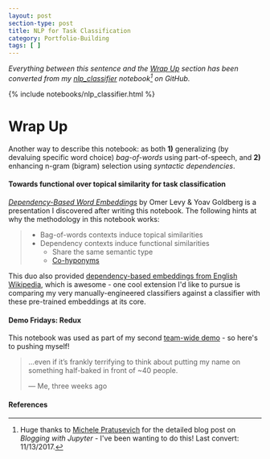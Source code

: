 ```yaml
---
layout: post
section-type: post
title: NLP for Task Classification
category: Portfolio-Building
tags: [ ]
---
```


_Everything between this sentence and the [Wrap Up](/portfolio-building/2017/09/25/nlp-for-tasks.html#wrap-up) section has been converted from my [nlp_classifier](https://github.com/iconix/nlp-sandbox/blob/master/nlp_classifier.ipynb) notebook[^nbconvert] on GitHub._

{% include notebooks/nlp_classifier.html %}

# Wrap Up

Another way to describe this notebook: as both **1)** generalizing (by devaluing specific word choice) _bag-of-words_ using part-of-speech, and **2)** enhancing n-gram (bigram) selection using _syntactic dependencies_.

#### Towards functional over topical similarity for task classification

[_Dependency-Based Word Embeddings_](https://levyomer.files.wordpress.com/2014/06/dependency-based-word-embeddings-acl-2014.pptx) by Omer Levy & Yoav Goldberg is a presentation I discovered after writing this notebook. The following hints at why the methodology in this notebook works:
>- Bag-of-words contexts induce topical similarities
>- Dependency contexts induce functional similarities
>    - Share the same semantic type
>    - [Co-hyponyms](https://en.wikipedia.org/wiki/Hyponymy_and_hypernymy#Co-hyponyms)

This duo also provided [dependency-based embeddings from English Wikipedia](https://levyomer.wordpress.com/2014/04/25/dependency-based-word-embeddings/), which is awesome - one cool extension I'd like to pursue is comparing my very manually-engineered classifiers against a classifier with these pre-trained embeddings at its core.

#### Demo Fridays: Redux

This notebook was used as part of my second [team-wide demo](/career/2017/09/01/demo-fridays.html) - so here's to pushing myself!
> ...even if it’s frankly terrifying to think about putting my name on something half-baked in front of ~40 people.
>
> &mdash; Me, three weeks ago

#### References

[^nbconvert]: Huge thanks to [Michele Pratusevich](http://www.mprat.org/blog/2017/03/18/blogging-with-jupyter.html) for the detailed blog post on _Blogging with Jupyter_ - I've been wanting to do this! Last convert: 11/13/2017.
